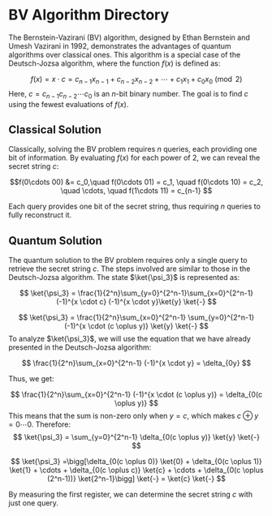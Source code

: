 # BV Algorithm Directory

The Bernstein-Vazirani (BV) algorithm, designed by Ethan Bernstein and Umesh Vazirani in 1992, demonstrates the advantages of quantum algorithms over classical ones. This algorithm is a special case of the Deutsch-Jozsa algorithm, where the function $f(x)$ is defined as:

$$ f(x) = x \cdot c = c_{n-1}x_{n-1} + c_{n-2}x_{n-2} + \cdots + c_1x_1 + c_0x_0 \pmod{2} $$
Here, $c = c_{n-1}c_{n-2}\cdots c_0$ is an $n$-bit binary number. The goal is to find $c$ using the fewest evaluations of $f(x)$.

## Classical Solution
Classically, solving the BV problem requires $n$ queries, each providing one bit of information. By evaluating $f(x)$ for each power of 2, we can reveal the secret string $c$:

$$f(0\cdots 00) &= c_0,\quad f(0\cdots 01) = c_1, \quad f(0\cdots 10) = c_2, \quad \cdots, \quad f(1\cdots 11) =  c_{n-1} $$

Each query provides one bit of the secret string, thus requiring $n$ queries to fully reconstruct it.
## Quantum Solution
The quantum solution to the BV problem requires only a single query to retrieve the secret string $c$. The steps involved are similar to those in the Deutsch-Jozsa algorithm. The state $\ket{\psi_3}$ is represented as:

$$ \ket{\psi_3} = \frac{1}{2^n}\sum_{y=0}^{2^n-1}\sum_{x=0}^{2^n-1} (-1)^{x \cdot c} (-1)^{x \cdot y}\ket{y} \ket{-} $$
    
$$ \ket{\psi_3} = \frac{1}{2^n}\sum_{x=0}^{2^n-1} \sum_{y=0}^{2^n-1} (-1)^{x \cdot (c \oplus y)} \ket{y} \ket{-} $$
To analyze $\ket{\psi_3}$, we will use the equation that we have already presented in the Deutsch-Jozsa algorithm:

$$ \frac{1}{2^n}\sum_{x=0}^{2^n-1} (-1)^{x \cdot y} = \delta_{0y} $$ 

Thus, we get:

$$   \frac{1}{2^n}\sum_{x=0}^{2^n-1} (-1)^{x \cdot (c \oplus y)} = \delta_{0(c \oplus y)} $$
This means that the sum is non-zero only when $y = c$, which makes $c \oplus y = 0 \cdots 0$. Therefore:
$$    \ket{\psi_3} = \sum_{y=0}^{2^n-1} \delta_{0(c \oplus y)} \ket{y} \ket{-} $$

$$ \ket{\psi_3} =\bigg[\delta_{0(c \oplus 0)} \ket{0} + \delta_{0(c \oplus 1)} \ket{1} + \cdots + \delta_{0(c \oplus c)} \ket{c} + \cdots + \delta_{0(c \oplus (2^n-1))} \ket{2^n-1}\bigg] \ket{-} = \ket{c} \ket{-} $$

By measuring the first register, we can determine the secret string $c$ with just one query.


